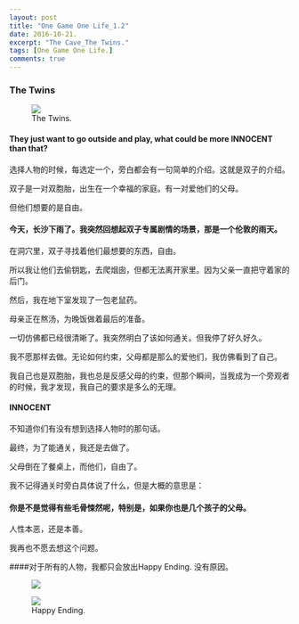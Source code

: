```yaml
---
layout: post
title: "One Game One Life_1.2"
date: 2016-10-21.
excerpt: "The Cave_The Twins."
tags: [One Game One Life.]
comments: true
---
```


### The Twins

<figure>
	<img src="http://a2.qpic.cn/psb?/V13xh4tX4TQAx7/nkrJMDAD6nQf*OauBOHrLH4regJ1DyJd*J8HLn9v5CM!/b/dOUAAAAAAAAA&bo=JAJBAQAAAAADB0Q!&rf=viewer_4">
	<figcaption>The Twins.</figcaption>
</figure>

#### They just want to go outside and play, what could be more INNOCENT than that?

选择人物的时候，每选定一个，旁白都会有一句简单的介绍。这就是双子的介绍。

双子是一对双胞胎，出生在一个幸福的家庭。有一对爱他们的父母。

但他们想要的是自由。

#### 今天，长沙下雨了。我突然回想起双子专属剧情的场景，那是一个伦敦的雨天。

在洞穴里，双子寻找着他们最想要的东西，自由。

所以我让他们去偷钥匙，去爬烟囱，但都无法离开家里。因为父亲一直把守着家的后门。

然后，我在地下室发现了一包老鼠药。

母亲正在熬汤，为晚饭做着最后的准备。

一切仿佛都已经很清晰了。我突然明白了该如何通关。但我停了好久好久。

我不愿那样去做。无论如何约束，父母都是那么的爱他们，我仿佛看到了自己。

我自己也是双胞胎，我也总是反感父母的约束，但那个瞬间，当我成为一个旁观者的时候，我才发现，我自己的要求是多么的无理。

#### INNOCENT

不知道你们有没有想到选择人物时的那句话。

最终，为了能通关，我还是去做了。

父母倒在了餐桌上，而他们，自由了。

我不记得通关时旁白具体说了什么，但是大概的意思是：

#### 你是不是觉得有些毛骨悚然呢，特别是，如果你也是几个孩子的父母。

人性本恶，还是本善。

我再也不愿去想这个问题。

####对于所有的人物，我都只会放出Happy Ending. 没有原因。

<figure>
	<img src="http://a3.qpic.cn/psb?/V13xh4tX4TQAx7/gpvuvIZp90ABh52IRD6C3YSKhEes2FXjvmsYM8k4.tE!/b/dAoBAAAAAAAA&bo=IwJGAQAAAAADAEM!&rf=viewer_4">
</figure>

<figure>
	<img src="http://a3.qpic.cn/psb?/V13xh4tX4TQAx7/YSvdRu6lqk4*f8UCggNMTn6frTYBUzKV179Y*JKeAyY!/b/dI8AAAAAAAAA&bo=HwI7AQAAAAADAAI!&rf=viewer_4">
	<figcaption>Happy Ending.</figcaption>
</figure>
